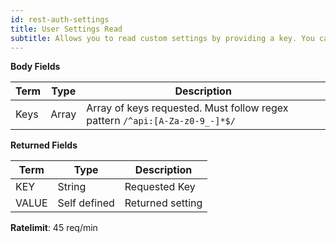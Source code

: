 ```yaml
---
id: rest-auth-settings
title: User Settings Read
subtitle: Allows you to read custom settings by providing a key. You can set or adjust these settings using the [User Settings Write](https://docs.bitfinex.com/reference#user-settings-set) endpoint.
---
```


**Body Fields**

Term | Type | Description
-- | -- | --
Keys  |   Array  |   Array of keys requested. Must follow regex pattern `/^api:[A-Za-z0-9_-]*$/`

**Returned Fields**

Term | Type | Description
-- | -- | --
KEY  |   String  |   Requested Key
VALUE | Self defined | Returned setting

**Ratelimit**: 45 req/min
